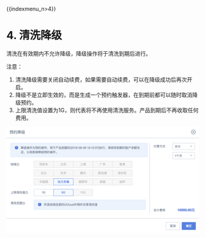 {{indexmenu_n>4}}

# 4. 清洗降级

清洗在有效期内不允许降级，降级操作将于清洗到期后进行。

注意：

1. 清洗降级需要<wrap em>关闭自动续费</wrap>，如果需要自动续费，可以在降级成功后再次开启。 
2. 降级<wrap em>不是立即生效</wrap>的，而是生成一个预约触发器，在到期前都可以随时取消降级预约。 
3. 上限清洗值设置为1G，则代表将不再使用清洗服务。产品到期后不再收取任何费用。

![](/images/opintro/预约降级.png)
